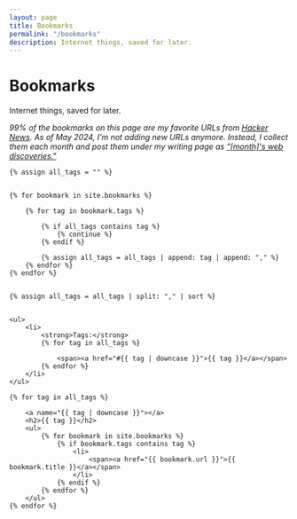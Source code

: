 ```yaml
---
layout: page
title: Bookmarks
permalink: "/bookmarks"
description: Internet things, saved for later.
---
```


<h1>Bookmarks</h1>

<p>Internet things, saved for later.</p>

<p><em>99% of the bookmarks on this page are my favorite URLs from <a href="https://news.ycombinator.com/">Hacker News</a>. As of May 2024, I’m not adding new URLs anymore. Instead, I collect them each month and post them under my writing page as <a href="https://syazarilasyraf.com/writing/#links">"[month]'s web discoveries."</a></em></p>

<p></p><!--  - this is a line break -->

<script src="/assets/js/pagefind-ui.js"></script>
<div id="search"></div>

<p></p><!--  - this is a line break -->

<script>
    window.addEventListener('DOMContentLoaded', (event) => {
        new PagefindUI({ element: "#search", showSubResults: true });
        setTimeout(() => {
            document.querySelectorAll('button').forEach(button => button.remove());
            const searchInput = document.querySelector('#search input');
            if (searchInput) {
                searchInput.focus();
            }
        }, 0);
    });
</script>

<div>

    {% assign all_tags = "" %}


    {% for bookmark in site.bookmarks %}

        {% for tag in bookmark.tags %}

            {% if all_tags contains tag %}
                {% continue %}
            {% endif %}

            {% assign all_tags = all_tags | append: tag | append: "," %}
        {% endfor %}
    {% endfor %}


    {% assign all_tags = all_tags | split: "," | sort %}


    <ul>
        <li>
            <strong>Tags:</strong>
            {% for tag in all_tags %}

                <span><a href="#{{ tag | downcase }}">{{ tag }}</a></span>
            {% endfor %}
        </li>
    </ul>

    {% for tag in all_tags %}

        <a name="{{ tag | downcase }}"></a>
        <h2>{{ tag }}</h2>
        <ul>
            {% for bookmark in site.bookmarks %}
                {% if bookmark.tags contains tag %}
                    <li>
                        <span><a href="{{ bookmark.url }}">{{ bookmark.title }}</a></span>
                    </li>
                {% endif %}
            {% endfor %}
        </ul>
    {% endfor %}
</div>
